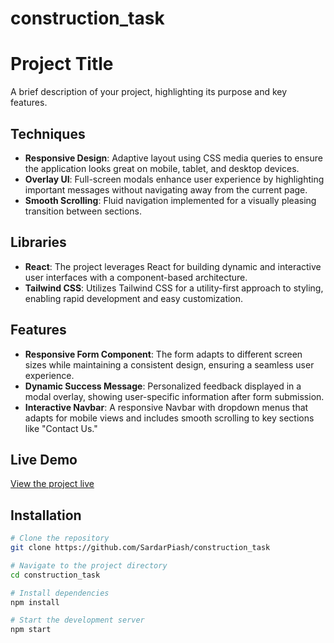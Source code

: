 # construction_task
# Project Title

A brief description of your project, highlighting its purpose and key features.

## Techniques

- **Responsive Design**: Adaptive layout using CSS media queries to ensure the application looks great on mobile, tablet, and desktop devices.
- **Overlay UI**: Full-screen modals enhance user experience by highlighting important messages without navigating away from the current page.
- **Smooth Scrolling**: Fluid navigation implemented for a visually pleasing transition between sections.

## Libraries

- **React**: The project leverages React for building dynamic and interactive user interfaces with a component-based architecture.
- **Tailwind CSS**: Utilizes Tailwind CSS for a utility-first approach to styling, enabling rapid development and easy customization.

## Features

- **Responsive Form Component**: The form adapts to different screen sizes while maintaining a consistent design, ensuring a seamless user experience.
- **Dynamic Success Message**: Personalized feedback displayed in a modal overlay, showing user-specific information after form submission.
- **Interactive Navbar**: A responsive Navbar with dropdown menus that adapts for mobile views and includes smooth scrolling to key sections like "Contact Us."

## Live Demo

[View the project live](#)

## Installation

```bash
# Clone the repository
git clone https://github.com/SardarPiash/construction_task

# Navigate to the project directory
cd construction_task

# Install dependencies
npm install

# Start the development server
npm start
